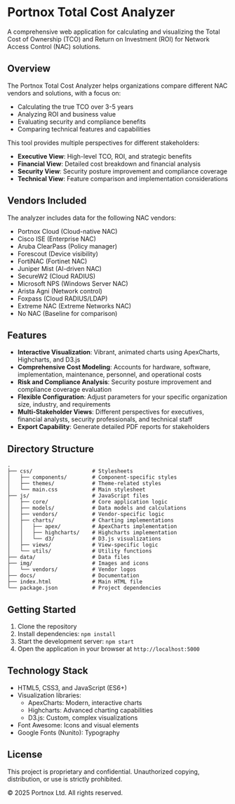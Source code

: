# Portnox Total Cost Analyzer

A comprehensive web application for calculating and visualizing the Total Cost of Ownership (TCO) and Return on Investment (ROI) for Network Access Control (NAC) solutions.

## Overview

The Portnox Total Cost Analyzer helps organizations compare different NAC vendors and solutions, with a focus on:

- Calculating the true TCO over 3-5 years
- Analyzing ROI and business value
- Evaluating security and compliance benefits
- Comparing technical features and capabilities

This tool provides multiple perspectives for different stakeholders:

- **Executive View**: High-level TCO, ROI, and strategic benefits
- **Financial View**: Detailed cost breakdown and financial analysis
- **Security View**: Security posture improvement and compliance coverage
- **Technical View**: Feature comparison and implementation considerations

## Vendors Included

The analyzer includes data for the following NAC vendors:

- Portnox Cloud (Cloud-native NAC)
- Cisco ISE (Enterprise NAC)
- Aruba ClearPass (Policy manager)
- Forescout (Device visibility)
- FortiNAC (Fortinet NAC)
- Juniper Mist (AI-driven NAC)
- SecureW2 (Cloud RADIUS)
- Microsoft NPS (Windows Server NAC)
- Arista Agni (Network control)
- Foxpass (Cloud RADIUS/LDAP)
- Extreme NAC (Extreme Networks NAC)
- No NAC (Baseline for comparison)

## Features

- **Interactive Visualization**: Vibrant, animated charts using ApexCharts, Highcharts, and D3.js
- **Comprehensive Cost Modeling**: Accounts for hardware, software, implementation, maintenance, personnel, and operational costs
- **Risk and Compliance Analysis**: Security posture improvement and compliance coverage evaluation
- **Flexible Configuration**: Adjust parameters for your specific organization size, industry, and requirements
- **Multi-Stakeholder Views**: Different perspectives for executives, financial analysts, security professionals, and technical staff
- **Export Capability**: Generate detailed PDF reports for stakeholders

## Directory Structure

```
.
├── css/                   # Stylesheets
│   ├── components/        # Component-specific styles
│   ├── themes/            # Theme-related styles
│   └── main.css           # Main stylesheet
├── js/                    # JavaScript files
│   ├── core/              # Core application logic
│   ├── models/            # Data models and calculations
│   ├── vendors/           # Vendor-specific logic
│   ├── charts/            # Charting implementations
│   │   ├── apex/          # ApexCharts implementation
│   │   ├── highcharts/    # Highcharts implementation
│   │   └── d3/            # D3.js visualizations
│   ├── views/             # View-specific logic
│   └── utils/             # Utility functions
├── data/                  # Data files
├── img/                   # Images and icons
│   └── vendors/           # Vendor logos
├── docs/                  # Documentation
├── index.html             # Main HTML file
└── package.json           # Project dependencies
```

## Getting Started

1. Clone the repository
2. Install dependencies: `npm install`
3. Start the development server: `npm start`
4. Open the application in your browser at `http://localhost:5000`

## Technology Stack

- HTML5, CSS3, and JavaScript (ES6+)
- Visualization libraries:
  - ApexCharts: Modern, interactive charts
  - Highcharts: Advanced charting capabilities
  - D3.js: Custom, complex visualizations
- Font Awesome: Icons and visual elements
- Google Fonts (Nunito): Typography

## License

This project is proprietary and confidential. Unauthorized copying, distribution, or use is strictly prohibited.

© 2025 Portnox Ltd. All rights reserved.
